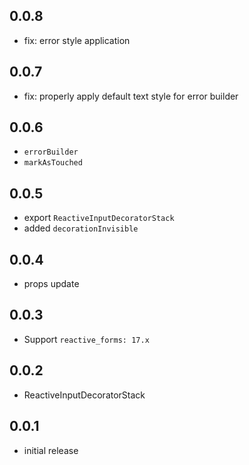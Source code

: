 ## 0.0.8

* fix: error style application

## 0.0.7

* fix: properly apply default text style for error builder

## 0.0.6

* `errorBuilder`
* `markAsTouched`

## 0.0.5

* export `ReactiveInputDecoratorStack`
* added `decorationInvisible`

## 0.0.4

* props update

## 0.0.3

* Support `reactive_forms: 17.x`

## 0.0.2

* ReactiveInputDecoratorStack

## 0.0.1

* initial release
